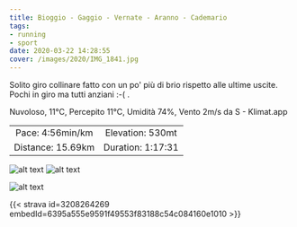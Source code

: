 ```yaml
---
title: Bioggio - Gaggio - Vernate - Aranno - Cademario
tags:
- running
- sport
date: 2020-03-22 14:28:55
cover: /images/2020/IMG_1841.jpg
---
```


Solito giro collinare fatto con un po' più di brio rispetto alle ultime uscite. Pochi in giro ma tutti anziani :-( .

Nuvoloso, 11°C, Percepito 11°C, Umidità 74%, Vento 2m/s da S - Klimat.app

| | |
| :-: | :-: |
| Pace: 4:56min/km | Elevation: 530mt |
| Distance: 15.69km | Duration: 1:17:31 |


![alt text](/images/2020/IMG_1841.jpg "Image")
![alt text](/images/2020/20200322-activity-image.jpg "Image")


![alt text](/images/2020/20200322-activity-map.png "map")


{{< strava id=3208264269 embedId=6395a555e9591f49553f83188c54c084160e1010 >}}
